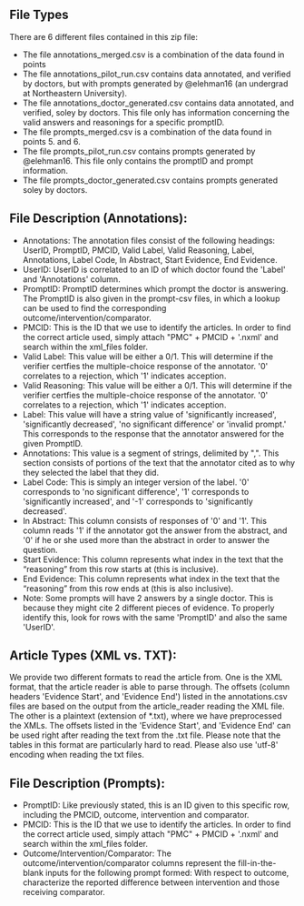 ﻿## File Types
There are 6 different files contained in this zip file:
- The file annotations_merged.csv is a combination of the data found in points
- The file annotations_pilot_run.csv contains data annotated, and verified by doctors, but with prompts generated by @elehman16 (an undergrad at Northeastern University).
- The file annotations_doctor_generated.csv contains data annotated, and verified, soley by doctors. This file only has information concerning the valid answers and reasonings for a specific promptID.
- The file prompts_merged.csv is a combination of the data found in points 5. and 6.
- The file prompts_pilot_run.csv contains prompts generated by @elehman16. This file only contains the promptID and prompt information.
- The file prompts_doctor_generated.csv contains prompts generated soley by doctors.

## File Description (Annotations):
- Annotations: The annotation files consist of the following headings: UserID, PromptID, PMCID, Valid Label, Valid Reasoning, Label, Annotations, Label Code, In Abstract, Start Evidence, End Evidence.
- UserID: UserID is correlated to an ID of which doctor found the 'Label' and 'Annotations' column.
- PromptID: PromptID determines which prompt the doctor is answering. The PromptID is also given in the prompt-csv files, in which a lookup can be used to find the corresponding outcome/intervention/comparator.
- PMCID: This is the ID that we use to identify the articles. In order to find the correct article used, simply attach "PMC" + PMCID + '.nxml' and search within the xml_files folder.
- Valid Label: This value will be either a 0/1. This will determine if the verifier certfies the multiple-choice response of the annotator. '0' correlates to a rejection, which '1' indicates acception.
- Valid Reasoning: This value will be either a 0/1. This will determine if the verifier certfies the multiple-choice response of the annotator. '0' correlates to a rejection, which '1' indicates acception.
- Label: This value will have a string value of 'significantly increased', 'significantly decreased', 'no significant difference' or 'invalid prompt.' This corresponds to the response that the annotator answered for the given PromptID.
- Annotations: This value is a segment of strings, delimited by ",". This section consists of portions of the text that the annotator cited as to why they selected the label that they did.
- Label Code: This is simply an integer version of the label. '0' corresponds to 'no significant difference', '1' corresponds to 'significantly increased', and '-1' corresponds to 'significantly decreased'.
- In Abstract: This column consists of responses of '0' and '1'. This column reads '1' if the annotator got the answer from the abstract, and '0' if he or she used more than the abstract in order to answer the question.
- Start Evidence: This column represents what index in the text that the “reasoning” from this row starts at (this is inclusive). 
- End Evidence: This column represents what index in the text that the “reasoning” from this row ends at (this is also inclusive). 
- Note: Some prompts will have 2 answers by a single doctor. This is because they might cite 2 different pieces of evidence. To properly identify this, look for rows with the same 'PromptID' and also the same 'UserID'.

## Article Types (XML vs. TXT): 
We provide two different formats to read the article from. One is the XML format, that the article reader is able to parse through. The offsets (column headers 'Evidence Start', and 'Evidence End') listed in the annotations.csv files are based on the output from the article_reader reading the XML file. 
The other is a plaintext (extension of *.txt), where we have preprocessed the XMLs. The offsets listed in the 'Evidence Start', and 'Evidence End' can be used right after reading the text from the .txt file. Please note that the tables in this format are particularly hard to read. Please also use 'utf-8' encoding when reading the txt files.

## File Description (Prompts):
- PromptID: Like previously stated, this is an ID given to this specific row, including the PMCID, outcome, intervention and comparator.
- PMCID: This is the ID that we use to identify the articles. In order to find the correct article used, simply attach "PMC" + PMCID + '.nxml' and search within the xml_files folder.
- Outcome/Intervention/Comparator: The outcome/intervention/comparator columns represent the fill-in-the-blank inputs for the following prompt formed: With respect to outcome, characterize the reported difference between intervention and those receiving comparator.
